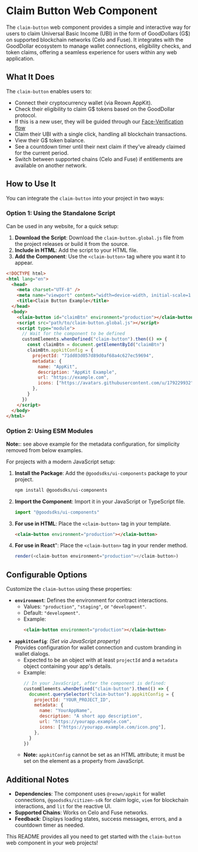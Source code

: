 # Claim Button Web Component

The `claim-button` web component provides a simple and interactive way for users to claim Universal Basic Income (UBI) in the form of GoodDollars (G$) on supported blockchain networks (Celo and Fuse). It integrates with the GoodDollar ecosystem to manage wallet connections, eligibility checks, and token claims, offering a seamless experience for users within any web application.

## What It Does

The `claim-button` enables users to:

- Connect their cryptocurrency wallet (via Reown AppKit).
- Check their eligibility to claim G$ tokens based on the GoodDollar protocol.
- If this is a new user, they will be guided through our [Face-Verification flow](https://docs.gooddollar.org/about-the-protocol/sybil-resistance)
- Claim their UBI with a single click, handling all blockchain transactions.
- View their G$ token balance.
- See a countdown timer until their next claim if they’ve already claimed for the current period.
- Switch between supported chains (Celo and Fuse) if entitlements are available on another network.

## How to Use It

You can integrate the `claim-button` into your project in two ways:

### Option 1: Using the Standalone Script

Can be used in any website, for a quick setup:

1. **Download the Script**: Download the `claim-button.global.js` file from the project releases or build it from the source.
2. **Include in HTML**: Add the script to your HTML file.
3. **Add the Component**: Use the `<claim-button>` tag where you want it to appear.

```html
<!DOCTYPE html>
<html lang="en">
  <head>
    <meta charset="UTF-8" />
    <meta name="viewport" content="width=device-width, initial-scale=1.0" />
    <title>Claim Button Example</title>
  </head>
  <body>
    <claim-button id="claimBtn" environment="production"></claim-button>
    <script src="path/to/claim-button.global.js"></script>
    <script type="module">
      // Wait for the component to be defined
      customElements.whenDefined("claim-button").then(() => {
        const claimBtn = document.getElementById("claimBtn")
        claimBtn.appkitConfig = {
          projectId: "71dd03d057d89d0af68a4c627ec59694",
          metadata: {
            name: "AppKit",
            description: "AppKit Example",
            url: "https://example.com",
            icons: ["https://avatars.githubusercontent.com/u/179229932"],
          },
        }
      })
    </script>
  </body>
</html>
```

### Option 2: Using ESM Modules

**Note:**: see above example for the metadata configuration, for simplicity removed from
below examples.

For projects with a modern JavaScript setup:

1. **Install the Package**: Add the `@goodsdks/ui-components` package to your project.
   ```bash
   npm install @goodsdks/ui-components
   ```
2. **Import the Component**: Import it in your JavaScript or TypeScript file.
   ```javascript
   import "@goodsdks/ui-components"
   ```
3. **For use in HTML**: Place the `<claim-button>` tag in your template.
   ```html
   <claim-button environment="production"></claim-button>
   ```
4. **For use in React**": Place the `<claim-button>` tag in your render method.
   ```javascript
   render(<claim-button environment="production"></claim-button>)
   ```

## Configurable Options

Customize the `claim-button` using these properties:

- **`environment`**: Defines the environment for contract interactions.
  - Values: `"production"`, `"staging"`, or `"development"`.
  - Default: `"development"`.
  - Example:
    ```html
    <claim-button environment="production"></claim-button>
    ```
- **`appkitConfig`**: _(Set via JavaScript property)_  
  Provides configuration for wallet connection and custom branding in wallet dialogs.
  - Expected to be an object with at least `projectId` and a `metadata` object containing your app's details.
  - Example:
    ```js
    // In your JavaScript, after the component is defined:
    customElements.whenDefined("claim-button").then(() => {
      document.querySelector("claim-button").appkitConfig = {
        projectId: "YOUR_PROJECT_ID",
        metadata: {
          name: "YourAppName",
          description: "A short app description",
          url: "https://yourapp.example.com",
          icons: ["https://yourapp.example.com/icon.png"],
        },
      }
    })
    ```
  - **Note:** `appkitConfig` cannot be set as an HTML attribute; it must be set on the element as a property from JavaScript.

## Additional Notes

- **Dependencies**: The component uses `@reown/appkit` for wallet connections, `@goodsdks/citizen-sdk` for claim logic, `viem` for blockchain interactions, and `lit` for the reactive UI.
- **Supported Chains**: Works on Celo and Fuse networks.
- **Feedback**: Displays loading states, success messages, errors, and a countdown timer as needed.

This README provides all you need to get started with the `claim-button` web component in your web projects!
